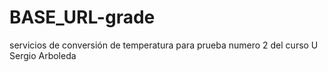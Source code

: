 # BASE_URL-grade
servicios de conversión de temperatura para prueba numero 2 del curso U Sergio Arboleda
